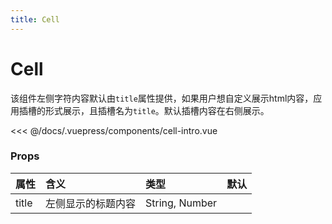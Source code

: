 ```yaml
---
title: Cell
---
```


# Cell

该组件左侧字符内容默认由`title`属性提供，如果用户想自定义展示html内容，应用插槽的形式展示，且插槽名为`title`。默认插槽内容在右侧展示。
<ClientOnly>
<cell-intro></cell-intro>
</ClientOnly>

<<< @/docs/.vuepress/components/cell-intro.vue

### Props
|属性|含义|类型|默认
|:-|:-|:-|:-|
|title|左侧显示的标题内容|String, Number||